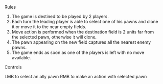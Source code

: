 Rules
1. The game is destined to be played by 2 players.
2. Each turn the leading player is able to select one of his pawns and
clone it or move it to the near empty fields.
3. Move action is performed when the destination field is 2 units far from
the selected pawn, otherwise it will clone.
4. The pawn appearing on the new field captures all the nearest enemy
pawns.
5. The game ends as soon as one of the players is left with no move
available.

Controls

LMB to select an ally pawn
RMB to make an action with selected pawn

